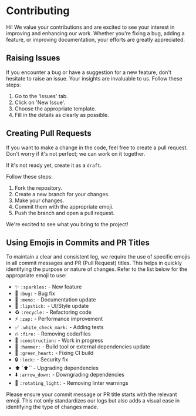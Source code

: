 # Contributing
Hi! We value your contributions and are excited to see your interest in improving and enhancing our work. Whether you're fixing a bug, adding a feature, or improving documentation, your efforts are greatly appreciated.

## Raising Issues
If you encounter a bug or have a suggestion for a new feature, don't hesitate to raise an issue. Your insights are invaluable to us. Follow these steps:

1. Go to the 'Issues' tab.
2. Click on 'New Issue'.
3. Choose the appropriate template.
4. Fill in the details as clearly as possible.

## Creating Pull Requests
If you want to make a change in the code, feel free to create a pull request. Don't worry if it's not perfect; we can work on it together. 

If it's not ready yet, create it as a `draft`.

Follow these steps:

1. Fork the repository.
2. Create a new branch for your changes.
3. Make your changes.
4. Commit them with the appropriate emoji.
5. Push the branch and open a pull request.

We're excited to see what you bring to the project!

## Using Emojis in Commits and PR Titles
To maintain a clear and consistent log, we require the use of specific emojis in all commit messages and PR (Pull Request) titles. This helps in quickly identifying the purpose or nature of changes. Refer to the list below for the appropriate emoji to use:

- :sparkles: `:sparkles:` - New feature
- :bug: `:bug:` - Bug fix
- :memo: `:memo:` - Documentation update
- :lipstick: `:lipstick:` - UI/Style update
- :recycle: `:recycle:` - Refactoring code
- :zap: `:zap:` - Performance improvement
- :white_check_mark: `:white_check_mark:` - Adding tests
- :fire: `:fire:` - Removing code/files
- :construction: `:construction:` - Work in progress
- :hammer: `:hammer:` - Build tool or external dependencies update
- :green_heart: `:green_heart:` - Fixing CI build
- :lock: `:lock:` - Security fix
- :arrow_up: `:arrow_up:`` - Upgrading dependencies
- :arrow_down: `:arrow_down:` - Downgrading dependencies
- :rotating_light: ``:rotating_light:`` - Removing linter warnings

Please ensure your commit message or PR title starts with the relevant emoji. This not only standardizes our logs but also adds a visual ease in identifying the type of changes made.